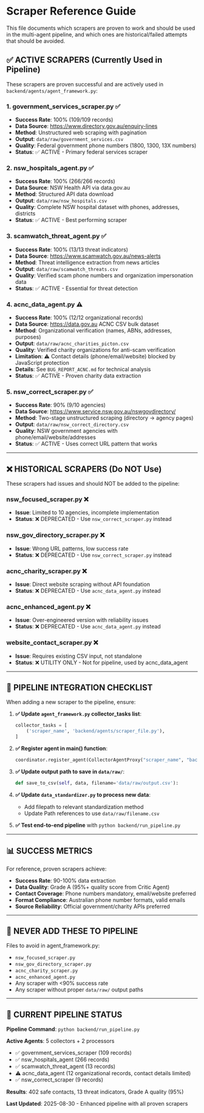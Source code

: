 # Scraper Reference Guide

This file documents which scrapers are proven to work and should be used in the multi-agent pipeline, and which ones are historical/failed attempts that should be avoided.

## ✅ **ACTIVE SCRAPERS** (Currently Used in Pipeline)

These scrapers are proven successful and are actively used in `backend/agents/agent_framework.py`:

### 1. **government_services_scraper.py** ✅
- **Success Rate**: 100% (109/109 records)
- **Data Source**: https://www.directory.gov.au/enquiry-lines
- **Method**: Unstructured web scraping with pagination
- **Output**: `data/raw/government_services.csv`
- **Quality**: Federal government phone numbers (1800, 1300, 13X numbers)
- **Status**: ✅ ACTIVE - Primary federal services scraper

### 2. **nsw_hospitals_agent.py** ✅  
- **Success Rate**: 100% (266/266 records)
- **Data Source**: NSW Health API via data.gov.au
- **Method**: Structured API data download
- **Output**: `data/raw/nsw_hospitals.csv`
- **Quality**: Complete NSW hospital dataset with phones, addresses, districts
- **Status**: ✅ ACTIVE - Best performing scraper

### 3. **scamwatch_threat_agent.py** ✅
- **Success Rate**: 100% (13/13 threat indicators)
- **Data Source**: https://www.scamwatch.gov.au/news-alerts
- **Method**: Threat intelligence extraction from news articles
- **Output**: `data/raw/scamwatch_threats.csv`
- **Quality**: Verified scam phone numbers and organization impersonation data
- **Status**: ✅ ACTIVE - Essential for threat detection

### 4. **acnc_data_agent.py** ⚠️
- **Success Rate**: 100% (12/12 organizational records)
- **Data Source**: https://data.gov.au ACNC CSV bulk dataset
- **Method**: Organizational verification (names, ABNs, addresses, purposes)
- **Output**: `data/raw/acnc_charities_picton.csv`
- **Quality**: Verified charity organizations for anti-scam verification
- **Limitation**: ⚠️ Contact details (phone/email/website) blocked by JavaScript protection
- **Details**: See `BUG_REPORT_ACNC.md` for technical analysis
- **Status**: ✅ ACTIVE - Proven charity data extraction

### 5. **nsw_correct_scraper.py** ✅
- **Success Rate**: 90% (9/10 agencies)
- **Data Source**: https://www.service.nsw.gov.au/nswgovdirectory/
- **Method**: Two-stage unstructured scraping (directory → agency pages)
- **Output**: `data/raw/nsw_correct_directory.csv`
- **Quality**: NSW government agencies with phone/email/website/addresses
- **Status**: ✅ ACTIVE - Uses correct URL pattern that works

---

## ❌ **HISTORICAL SCRAPERS** (Do NOT Use)

These scrapers had issues and should NOT be added to the pipeline:

### **nsw_focused_scraper.py** ❌
- **Issue**: Limited to 10 agencies, incomplete implementation
- **Status**: ❌ DEPRECATED - Use `nsw_correct_scraper.py` instead

### **nsw_gov_directory_scraper.py** ❌  
- **Issue**: Wrong URL patterns, low success rate
- **Status**: ❌ DEPRECATED - Use `nsw_correct_scraper.py` instead

### **acnc_charity_scraper.py** ❌
- **Issue**: Direct website scraping without API foundation
- **Status**: ❌ DEPRECATED - Use `acnc_data_agent.py` instead

### **acnc_enhanced_agent.py** ❌
- **Issue**: Over-engineered version with reliability issues
- **Status**: ❌ DEPRECATED - Use `acnc_data_agent.py` instead

### **website_contact_scraper.py** ❌
- **Issue**: Requires existing CSV input, not standalone
- **Status**: ❌ UTILITY ONLY - Not for pipeline, used by acnc_data_agent

---

## 🔧 **PIPELINE INTEGRATION CHECKLIST**

When adding a new scraper to the pipeline, ensure:

1. **✅ Update `agent_framework.py` collector_tasks list**:
   ```python
   collector_tasks = [
       ('scraper_name', 'backend/agents/scraper_file.py'),
   ]
   ```

2. **✅ Register agent in main() function**:
   ```python
   coordinator.register_agent(CollectorAgentProxy("scraper_name", "backend/agents/scraper_file.py"))
   ```

3. **✅ Update output path to save in `data/raw/`**:
   ```python
   def save_to_csv(self, data, filename='data/raw/output.csv'):
   ```

4. **✅ Update `data_standardizer.py` to process new data**:
   - Add filepath to relevant standardization method
   - Update Path references to use `data/raw/filename.csv`

5. **✅ Test end-to-end pipeline** with `python backend/run_pipeline.py`

---

## 📊 **SUCCESS METRICS**

For reference, proven scrapers achieve:
- **Success Rate**: 90-100% data extraction
- **Data Quality**: Grade A (95%+ quality score from Critic Agent)
- **Contact Coverage**: Phone numbers mandatory, email/website preferred
- **Format Compliance**: Australian phone number formats, valid emails
- **Source Reliability**: Official government/charity APIs preferred

---

## 🚫 **NEVER ADD THESE TO PIPELINE**

Files to avoid in agent_framework.py:
- `nsw_focused_scraper.py`
- `nsw_gov_directory_scraper.py` 
- `acnc_charity_scraper.py`
- `acnc_enhanced_agent.py`
- Any scraper with <90% success rate
- Any scraper without proper `data/raw/` output paths

---

## 📝 **CURRENT PIPELINE STATUS**

**Pipeline Command**: `python backend/run_pipeline.py`

**Active Agents**: 5 collectors + 2 processors
- ✅ government_services_scraper (109 records)
- ✅ nsw_hospitals_agent (266 records)  
- ✅ scamwatch_threat_agent (13 records)
- ⚠️ acnc_data_agent (12 organizational records, contact details limited)
- ✅ nsw_correct_scraper (9 records)

**Results**: 402 safe contacts, 13 threat indicators, Grade A quality (95%)

**Last Updated**: 2025-08-30 - Enhanced pipeline with all proven scrapers